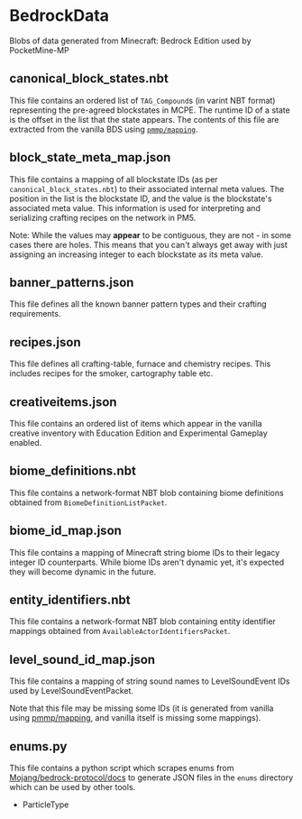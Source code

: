 # BedrockData
Blobs of data generated from Minecraft: Bedrock Edition used by PocketMine-MP

## canonical_block_states.nbt
This file contains an ordered list of `TAG_Compound`s (in varint NBT format) representing the pre-agreed blockstates in MCPE.
The runtime ID of a state is the offset in the list that the state appears.
The contents of this file are extracted from the vanilla BDS using [`pmmp/mapping`](https://github.com/pmmp/mapping).

## block_state_meta_map.json
This file contains a mapping of all blockstate IDs (as per `canonical_block_states.nbt`) to their associated internal meta values.
The position in the list is the blockstate ID, and the value is the blockstate's associated meta value.
This information is used for interpreting and serializing crafting recipes on the network in PM5.

Note: While the values may **appear** to be contiguous, they are not - in some cases there are holes. This means that you can't always get away with just assigning an increasing integer to each blockstate as its meta value.

## banner_patterns.json
This file defines all the known banner pattern types and their crafting requirements.

## recipes.json
This file defines all crafting-table, furnace and chemistry recipes. This includes recipes for the smoker, cartography table etc.

## creativeitems.json
This file contains an ordered list of items which appear in the vanilla creative inventory with Education Edition and Experimental Gameplay enabled.

## biome_definitions.nbt
This file contains a network-format NBT blob containing biome definitions obtained from `BiomeDefinitionListPacket`.

## biome_id_map.json
This file contains a mapping of Minecraft string biome IDs to their legacy integer ID counterparts. While biome IDs aren't dynamic yet, it's expected they will become dynamic in the future.

## entity_identifiers.nbt
This file contains a network-format NBT blob containing entity identifier mappings obtained from `AvailableActorIdentifiersPacket`.

## level_sound_id_map.json
This file contains a mapping of string sound names to LevelSoundEvent IDs used by LevelSoundEventPacket.

Note that this file may be missing some IDs (it is generated from vanilla using [pmmp/mapping](https://github.com/pmmp/mapping), and vanilla itself is missing some mappings).

## enums.py
This file contains a python script which scrapes enums from [Mojang/bedrock-protocol/docs](https://github.com/Mojang/bedrock-protocol-docs) to generate JSON files in the `enums` directory which can be used by other tools.
 - ParticleType
